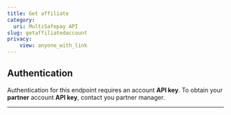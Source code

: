 ```yaml
---
title: Get affiliate
category:
  uri: MultiSafepay API
slug: getaffiliatedaccount
privacy:
    view: anyone_with_link
---
```


## Authentication

Authentication for this endpoint requires an account **API key**. To obtain your **partner** account **API key**, contact you partner manager.

---